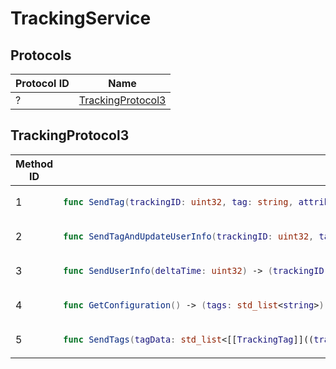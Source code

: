 # TrackingService

## Protocols

<!-- INSERT protocol_idx START -->
| Protocol ID | Name |
|-------------|------|
| ? | [TrackingProtocol3](#trackingprotocol3) |
<!-- INSERT protocol_idx END -->

<!-- INSERT protocols START -->
## TrackingProtocol3
<table><thead><tr><th>Method ID</th><th>Signature</th></tr></thead>
<tbody>
<tr><td>1</td><td>

```swift
func SendTag(trackingID: uint32, tag: string, attributes: string, deltaTime: uint32) -> ()
```

</td></tr>
<tr><td>2</td><td>

```swift
func SendTagAndUpdateUserInfo(trackingID: uint32, tag: string, attributes: string, deltaTime: uint32, userID: string) -> ()
```

</td></tr>
<tr><td>3</td><td>

```swift
func SendUserInfo(deltaTime: uint32) -> (trackingID: uint32)
```

</td></tr>
<tr><td>4</td><td>

```swift
func GetConfiguration() -> (tags: std_list<string>)
```

</td></tr>
<tr><td>5</td><td>

```swift
func SendTags(tagData: std_list<[[TrackingTag]]((trackingtag))>) -> ()
```

</td></tr>
</tbody></table>
<!-- INSERT protocols END -->
